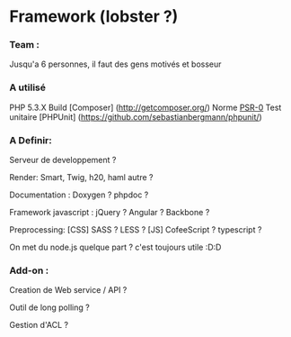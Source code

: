 Framework (lobster ?)
=====================

### Team :
Jusqu'a 6 personnes, il faut des gens motivés et bosseur 

### A utilisé
PHP 5.3.X
Build [Composer] (http://getcomposer.org/)
Norme [PSR-0](https://github.com/php-fig/fig-standards/blob/master/accepted/fr/PSR-0.md)
Test unitaire [PHPUnit] (https://github.com/sebastianbergmann/phpunit/)

### A Definir:
Serveur de developpement ?

Render: Smart, Twig, h20, haml autre ?

Documentation : Doxygen ? phpdoc ?

Framework javascript : jQuery ? Angular ? Backbone ?

Preprocessing: [CSS] SASS ? LESS ?
               [JS] CofeeScript ? typescript ?
               
On met du node.js quelque part ? c'est toujours utile :D:D

### Add-on :
Creation de Web service / API ?

Outil de long polling ?

Gestion d'ACL ?
